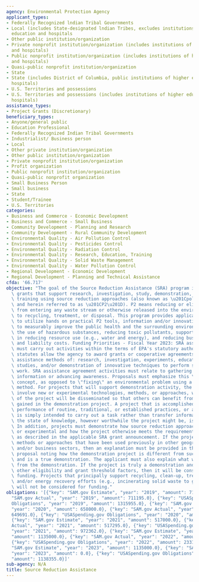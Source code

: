 ```yaml
---
agency: Environmental Protection Agency
applicant_types:
- Federally Recognized lndian Tribal Governments
- Local (includes State-designated lndian Tribes, excludes institutions of higher
  education and hospitals
- Other public institution/organization
- Private nonprofit institution/organization (includes institutions of higher education
  and hospitals)
- Public nonprofit institution/organization (includes institutions of higher education
  and hospitals)
- Quasi-public nonprofit institution/organization
- State
- State (includes District of Columbia, public institutions of higher education and
  hospitals)
- U.S. Territories and possessions
- U.S. Territories and possessions (includes institutions of higher education and
  hospitals)
assistance_types:
- Project Grants (Discretionary)
beneficiary_types:
- Anyone/general public
- Education Professional
- Federally Recognized Indian Tribal Governments
- Industrialist/ Business person
- Local
- Other private institution/organization
- Other public institution/organization
- Private nonprofit institution/organization
- Profit organization
- Public nonprofit institution/organization
- Quasi-public nonprofit organization
- Small Business Person
- Small business
- State
- Student/Trainee
- U.S. Territories
categories:
- Business and Commerce - Economic Development
- Business and Commerce - Small Business
- Community Development - Planning and Research
- Community Development - Rural Community Development
- Environmental Quality - Air Pollution Control
- Environmental Quality - Pesticides Control
- Environmental Quality - Radiation Control
- Environmental Quality - Research, Education, Training
- Environmental Quality - Solid Waste Management
- Environmental Quality - Water Pollution Control
- Regional Development - Economic Development
- Regional Development - Planning and Technical Assistance
cfda: '66.717'
objective: "The goal of the Source Reduction Assistance (SRA) program is to award\
  \ grants that support research, investigation, study, demonstration, education and\
  \ training using source reduction approaches (also known as \u201Cpollution prevention\u201D\
  \ and herein referred to as \u201CP2\u201D). P2 means reducing or eliminating pollutants\
  \ from entering any waste stream or otherwise released into the environment prior\
  \ to recycling, treatment, or disposal. This program provides applicants the opportunity\
  \ to utilize hands on practical P2 tools, information and/or innovative P2 approaches\
  \ to measurably improve the public health and the surrounding environment, by reducing\
  \ the use of hazardous substances, reducing toxic pollutants, supporting efficiencies\
  \ in reducing resource use (e.g., water and energy), and reducing business expenditures\
  \ and liability costs. Funding Priorities - Fiscal Year 2023: SRA assistance agreements\
  \ must carry out activities within the terms of EPA's statutory authorities. The\
  \ statutes allow the agency to award grants or cooperative agreements that use technical\
  \ assistance methods of: research, investigation, experiments, education, training,\
  \ studies, and/or demonstration of innovative techniques to perform source reduction\
  \ work. SRA assistance agreement activities must relate to gathering or transferring\
  \ information or advancing awareness. Proposals must emphasize this \"learning\"\
  \ concept, as opposed to \"fixing\" an environmental problem using a well-established\
  \ method. For projects that will support demonstration activity, the project must\
  \ involve new or experimental technologies, methods, or approaches, where the results\
  \ of the project will be disseminated so that others can benefit from the knowledge\
  \ gained in the demonstration project. A project that is accomplished through the\
  \ performance of routine, traditional, or established practices, or a project that\
  \ is simply intended to carry out a task rather than transfer information or advance\
  \ the state of knowledge, however worthwhile the project might be, is not a demonstration.\
  \ In addition, projects must demonstrate how source reduction approaches are new\
  \ or experimental and how the project otherwise meets the requirements of a demonstration\
  \ as described in the applicable SRA grant announcement. If the project uses technologies,\
  \ methods or approaches that have been used previously in other geographic areas\
  \ and/or business sectors, then an explanation must be provided in the applicant's\
  \ proposal noting how the demonstration project is different from such prior projects\
  \ and is a true demonstration. The applicant must also explain what will be learned\
  \ from the demonstration. If the project is truly a demonstration and complies with\
  \ other eligibility and grant threshold factors, then it will be considered for\
  \ funding. Projects that principally support recycling, clean-up, treatment, disposal\
  \ and/or energy recovery efforts (e.g., incinerating solid waste to generate electricity)\
  \ will not be considered for funding."
obligations: '[{"key": "SAM.gov Estimate", "year": "2019", "amount": 711195.0}, {"key":
  "SAM.gov Actual", "year": "2019", "amount": 711195.0}, {"key": "USASpending.gov
  Obligations", "year": "2019", "amount": 1315955.0}, {"key": "SAM.gov Estimate",
  "year": "2020", "amount": 658000.0}, {"key": "SAM.gov Actual", "year": "2020", "amount":
  649691.0}, {"key": "USASpending.gov Obligations", "year": "2020", "amount": 656218.0},
  {"key": "SAM.gov Estimate", "year": "2021", "amount": 517000.0}, {"key": "SAM.gov
  Actual", "year": "2021", "amount": 517295.0}, {"key": "USASpending.gov Obligations",
  "year": "2021", "amount": 972362.0}, {"key": "SAM.gov Estimate", "year": "2022",
  "amount": 1135000.0}, {"key": "SAM.gov Actual", "year": "2022", "amount": 1135000.0},
  {"key": "USASpending.gov Obligations", "year": "2022", "amount": 233144.0}, {"key":
  "SAM.gov Estimate", "year": "2023", "amount": 1135000.0}, {"key": "SAM.gov Actual",
  "year": "2023", "amount": 0.0}, {"key": "USASpending.gov Obligations", "year": "2023",
  "amount": 1138355.0}]'
sub-agency: N/A
title: Source Reduction Assistance
---
```

